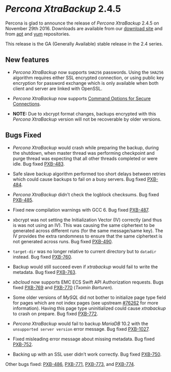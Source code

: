 # *Percona XtraBackup* 2.4.5

Percona is glad to announce the release of *Percona XtraBackup* 2.4.5
on November 29th 2016. Downloads are available from our [download site](http://www.percona.com/downloads/XtraBackup/) and from [apt](../../installation/apt_repo.md#apt-repo) and [yum](../../installation/yum_repo.md#yum-repo) repositories.

This release is the GA (Generally Available) stable release in the 2.4
series.

## New features

* *Percona XtraBackup* now supports `SHA256` passwords. Using the `SHA256`
algorithm requires either SSL encrypted connection, or using public
key encryption for password exchange which is only available when both
client and server are linked with OpenSSL.

* *Percona XtraBackup* now supports [Command Options for Secure Connections](https://dev.mysql.com/doc/refman/5.6/en/secure-connection-options.html#option_general_ssl-ca).

* **NOTE:** Due to xbcrypt format changes, backups encrypted with this
*Percona XtraBackup* version will not be recoverable by older versions.

## Bugs Fixed

* *Percona XtraBackup* would crash while preparing the backup, during the
shutdown, when master thread was performing checkpoint and purge thread was
expecting that all other threads completed or were idle. Bug fixed
[PXB-483](https://jira.percona.com/browse/PXB-483).

* Safe slave backup algorithm performed too short delays between retries which
could cause backups to fail on a busy servers. Bug fixed [PXB-484](https://jira.percona.com/browse/PXB-484).

* *Percona XtraBackup* didn’t check the logblock checksums. Bug fixed
[PXB-485](https://jira.percona.com/browse/PXB-485).

* Fixed new compilation warnings with GCC 6. Bug fixed [PXB-487](https://jira.percona.com/browse/PXB-487).

* xbcrypt was not setting the Initialization Vector (IV) correctly (and thus
is was not using an IV). This was causing the same ciphertext to be generated
across different runs (for the same message/same key). The IV provides the
extra randomness to ensure that the same ciphertext is not generated across
runs. Bug fixed [PXB-490](https://jira.percona.com/browse/PXB-490).

* `target-dir` was no longer relative to current directory but to `datadir`
instead. Bug fixed [PXB-760](https://jira.percona.com/browse/PXB-760).

* Backup would still succeed even if *xtrabackup* would fail to write the
metadata. Bug fixed [PXB-763](https://jira.percona.com/browse/PXB-763).

* *xbcloud* now supports EMC ECS Swift API Authorization requests. Bugs fixed [PXB-769](https://jira.percona.com/browse/PXB-769) and [PXB-770](https://jira.percona.com/browse/PXB-770) (*Txomin Barturen*).

* Some older versions of *MySQL* did not bother to initialize page type
field for pages which are not index pages (see upstream [#76262](http://bugs.mysql.com/bug.php?id=76262) for
more information). Having this page type uninitialized could cause
*xtrabackup* to crash on prepare. Bug fixed [PXB-772](https://jira.percona.com/browse/PXB-772).

* *Percona XtraBackup* would fail to backup *MariaDB* 10.2 with the
`unsupported server version` error message. Bug fixed [PXB-1027](https://jira.percona.com/browse/PXB-1027).

* Fixed misleading error message about missing metadata. Bug fixed [PXB-752](https://jira.percona.com/browse/PXB-752).

* Backing up with an SSL user didn’t work correctly. Bug fixed [PXB-750](https://jira.percona.com/browse/PXB-750).

Other bugs fixed: [PXB-486](https://jira.percona.com/browse/PXB-486), [PXB-771](https://jira.percona.com/browse/PXB-771), [PXB-773](https://jira.percona.com/browse/PXB-773), and
[PXB-774](https://jira.percona.com/browse/PXB-774).
